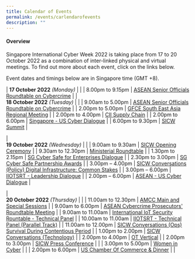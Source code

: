 ```yaml
---
title: Calendar of Events
permalink: /events/carlendarofevents
description: ""
---
```

#### **Overview**

Singapore International Cyber Week 2022 is taking place from 17 to 20 October 2022 as a combination of inter-linked physical and virtual meetings. To find out more about each event, click on the links below.

Event dates and timings below are in Singapore time (GMT +8). 

| **17 October 2022** *(Monday)*    |                                                                                                |
| 8.00pm to 9.15pm              | [ASEAN Senior Officials Roundtable on Cybercrime](/events/fireside-chat)                                                                                  |
| <br> **18 October 2022** *(Tuesday)*   |                                                                                                |
| 9.00am to 5.00pm           | [ASEAN Senior Officials Roundtable on Cybercrime](/events/govware1)                                                         |
| 2.00pm to 5.00pm              | [GFCE South East Asia Regional Meeting](/events/opening-ceremony)                                                                          |
| 2.00pm to 4.00pm           | [CII Supply Chain](/events/ministerial-roundtable-opening)                               |
| 2.00pm to 6.00pm          | [Singapore - US Cyber Dialogue](/events/sicw-conversation-technology)                                                                 |
| 6.00pm to 9.30pm          | [SICW Summit](/events/sicw-conversation-technology)                                                                 |

| <br> **19 October 2022** *(Wednesday)* |                                                                                                |
| 9.00am to 9.30am           | [SICW Opening Ceremony](/events/govware2)                                                         |
| 9.30am to 12.30pm           | [Ministerial Roundtable](/events/amcc) |
| 1.30pm to 2.15pm           | [SG Cyber Safe for Enterprises Dialogue](/events/amcc) |
| 2.30pm to 3.00pm           | [SG Cyber Safe Partnership Awards](/events/sicw-conversation-operations)                                                                 |
| 3.00pm – 4.00pm                | [SICW Conversations (Policy) Digital Infrastructure: Common Stakes](/events/iot1)                                                          |
| 3.00pm – 6.00pm                | [IIOTSRT - Leadership Dialogue](/events/iot1)                                                          |
| 2.00pm – 6.00pm                | [ASEAN - US Cyber Dialogue](/events/iot1)                                                          |

| <br> **20 October 2022** *(Thursday)*  |                                                                                                |
| 11.00am to 12.30pm             | [AMCC Main and Special Sessions](/events/gfce)                       |
| 9.00am to 6.00pm                | [ASEAN Cybercrime Prosecutors' Roundtable Meeting](/events/ot-cybersecurity)                               |
| 9.00am to 11.00am           | [International IoT Security Rountable - Technical Panel](/events/govware3)                                                         |
| 10.00am to 11.00am               | [IIOTSRT - Technical Panel (Parallel Track)](/events/launch-of-sg-cyber-safe)                                                  |
| 11.00am to 12.00pm               | [SICW Conversations (Ops) Survival During Contentious Period](/events/sg-cyber-safe-enterprises)                                                 |
| 1.00pm to 2.00pm                 | [SICW Conversations (Technology)](/events/iot2)                                                          |
| 2.00pm to 4.00pm              | [OT Vertical](/events/ministerial-roundtable-closing)                                    |
| 2.00pm to 3.00pm          | [SICW Press Conference](/events/sicw-conversation-policy)                                                                     |
|
| 3.00pm to 5.00pm          | [Women in Cyber](/events/sicw-conversation-policy)                                                                     |
|
| 2.00pm to 6.00pm          | [US Chamber Of Commerce & Dinner](/events/sicw-conversation-policy)                                                                     |
|